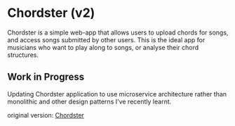 # Chordster (v2)
Chordster is a simple web-app that allows users to upload chords for songs, and access songs submitted by other users. This is the ideal app for musicians who want to play along to songs, or analyse their chord structures.
## Work in Progress
Updating Chordster application to use microservice architecture rather than monolithic and other design patterns I've recently learnt.

original version: [Chordster](https://github.com/Bransonlj/chordster)
